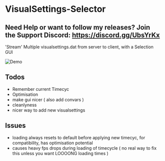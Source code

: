 # VisualSettings-Selector
## Need Help or want to follow my releases? Join the Support Discord: https://discord.gg/UbsYrKx

'Stream' Multiple visualsettings.dat from server to client, with a Selection GUI

![Demo](https://i.imgur.com/S37Hu3M.jpg)

## Todos

- Remember current Timecyc
- Optimisation
- make gui nicer ( also add convars )
- cleanlyness
- nicer way to add new visualsettings

## Issues

- loading always resets to default before applying new timecyc, for compatibility, has optimisation potential
- causes heavy fps drops during loading of timecycle ( no real way to fix this unless you want LOOOONG loading times )
